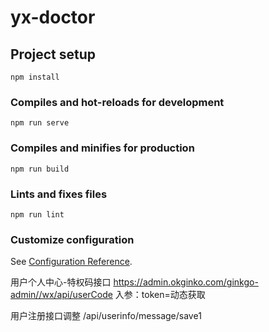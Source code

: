 # yx-doctor

## Project setup
```
npm install
```

### Compiles and hot-reloads for development
```
npm run serve
```

### Compiles and minifies for production
```
npm run build
```

### Lints and fixes files
```
npm run lint
```

### Customize configuration
See [Configuration Reference](https://cli.vuejs.org/config/).

用户个人中心-特权码接口
https://admin.okginko.com/ginkgo-admin//wx/api/userCode
入参：token=动态获取

用户注册接口调整
/api/userinfo/message/save1

<!-- 类型{1：提问 2：医生回复} -->